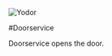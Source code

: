 ![Yodor](https://raw.github.com/yola/doorservice/master/yodor.png)

#Doorservice

Doorservice opens the door.

